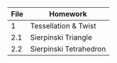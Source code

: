 |File|Homework|
|----|----|
|1|Tessellation & Twist|
|2.1|Sierpinski Triangle|
|2.2|Sierpinski Tetrahedron|